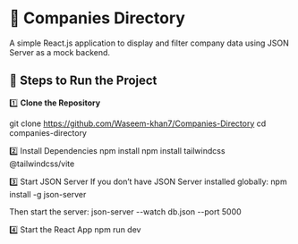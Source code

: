 # 🏢 Companies Directory

A simple React.js application to display and filter company data using JSON Server as a mock backend.

## 🚀 Steps to Run the Project

1️⃣ **Clone the Repository**

git clone https://github.com/Waseem-khan7/Companies-Directory
cd companies-directory

2️⃣ Install Dependencies
npm install
npm install tailwindcss @tailwindcss/vite

3️⃣ Start JSON Server
If you don’t have JSON Server installed globally:
npm install -g json-server

Then start the server:
json-server --watch db.json --port 5000

4️⃣ Start the React App
npm run dev

